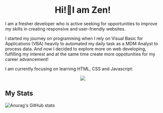 <h1 align="center">Hi!👋I am Zen!</h1>
<p>I am a fresher developer who is active seeking for opportunities to improve my skills in creating responsive and user-friendly websites. </p>
<p>I started my journey on programming when I rely on Visual Basic for Applications (VBA) heavily to automated my daily task as a MDM Analyst to process data. And now I decided to explore more on web developing, fulfilling my interest and at the same time create more oppotunities for my career advancement!</p>

<p>I am currently focusing on learning HTML, CSS and Javascript:</p>

<div align="center">
  <img width="" src="https://github-readme-stats.vercel.app/api/top-langs/?username=Zen-Yee&layout=compact&hide_title=1&card_width=300">
	<br>
</div>

<h2>My Stats</h2>

![Anurag's GitHub stats](https://github-readme-stats.vercel.app/api?username=Zen-Yee&show_icons=true&theme=transparent)

